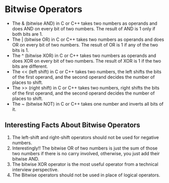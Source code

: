 

# Bitwise Operators
* The & (bitwise AND) in C or C++ takes two numbers as operands and does AND on every bit of two numbers. The result of AND is 1 only if both bits are 1.  
* The | (bitwise OR) in C or C++ takes two numbers as operands and does OR on every bit of two numbers. The result of OR is 1 if any of the two bits is 1. 
* The ^ (bitwise XOR) in C or C++ takes two numbers as operands and does XOR on every bit of two numbers. The result of XOR is 1 if the two bits are different. 
* The << (left shift) in C or C++ takes two numbers, the left shifts the bits of the first operand, and the second operand decides the number of places to shift. 
* The >> (right shift) in C or C++ takes two numbers, right shifts the bits of the first operand, and the second operand decides the number of places to shift. 
* The ~ (bitwise NOT) in C or C++ takes one number and inverts all bits of it.

## Interesting Facts About Bitwise Operators
1. The left-shift and right-shift operators should not be used for negative numbers.
2. Interestingly!! The bitwise OR of two numbers is just the sum of those two numbers if there is no carry involved, otherwise, you just add their bitwise AND.
3. The bitwise XOR operator is the most useful operator from a technical interview perspective.
4. The Bitwise operators should not be used in place of logical operators.